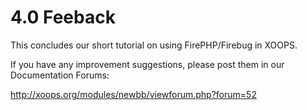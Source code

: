 # 4.0 Feeback
This concludes our short tutorial on using FirePHP/Firebug in XOOPS. 

If you have any improvement suggestions, please post them in our Documentation Forums:

http://xoops.org/modules/newbb/viewforum.php?forum=52
